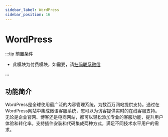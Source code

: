 ```yaml
---
sidebar_label: WordPress
sidebar_position: 16
---
```


# WordPress

:::tip 前置条件

- 此模块为付费模块，如需要，请[扫码联系微信](/img/wechat.png)

:::

## 功能简介

WordPress是全球使用最广泛的内容管理系统，为数百万网站提供支持。通过在WordPress网站中集成微语客服系统，您可以为访客提供实时的在线客服支持。无论是企业官网、博客还是电商网站，都可以轻松添加专业的客服功能，提升用户体验和转化率。支持插件安装和代码集成两种方式，满足不同技术水平用户的需求。
